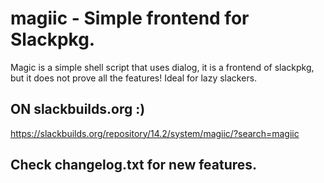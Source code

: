 # magiic - Simple frontend for Slackpkg.
Magic is a simple shell script that uses dialog, it is a frontend of slackpkg, but it does not prove all the features!
Ideal for lazy slackers.

## ON slackbuilds.org :)
https://slackbuilds.org/repository/14.2/system/magiic/?search=magiic

## Check changelog.txt for new features.
